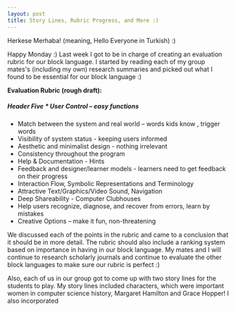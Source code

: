 ```yaml
---
layout: post
title: Story Lines, Rubric Progress, and More :)
---
```


Herkese Merhaba! (meaning, Hello Everyone in Turkish) :)

Happy Monday :) Last week I got to be in charge of creating an evaluation rubric for our block language. I started by reading each of my group mates's (including my own) research summaries and picked out what I found to be essential for our block language :) 

**Evaluation Rubric (rough draft):**
##### Header Five * User Control – easy functions
* Match between the system and real world – words kids know , trigger words
* Visibility of system status - keeping users informed
* Aesthetic and minimalist design - nothing irrelevant
* Consistency throughout the program  
* Help & Documentation - Hints
* Feedback and designer/learner models - learners need to get feedback on their progress
* Interaction Flow, Symbolic Representations and Terminology
* Attractive Text/Graphics/Video Sound, Navigation
* Deep Shareability - Computer Clubhouses
* Help users recognize, diagnose, and recover from errors, learn by mistakes
* Creative Options – make it fun, non-threatening

We discussed each of the points in the rubric and came to a conclusion that it should be in more detail. The rubric should also include a ranking system based on importance in having in our block language. My mates and I will continue to research scholarly journals and continue to evaluate the other block languages to make sure our rubric is perfect :) 

Also, each of us in our group got to come up with two story lines for the students to play. My story lines included characters, which were important women in computer science history, Margaret Hamilton and Grace Hopper! I also incorporated 

